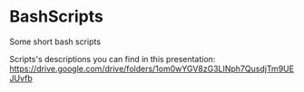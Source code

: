 # BashScripts
Some short bash scripts

Scripts's descriptions you can find in this presentation:
https://drive.google.com/drive/folders/1om0wYGV8zG3LINph7QusdjTm9UEJUvfb
